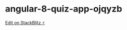 # angular-8-quiz-app-ojqyzb

[Edit on StackBlitz ⚡️](https://stackblitz.com/edit/angular-8-quiz-app-ojqyzb)